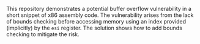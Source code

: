 This repository demonstrates a potential buffer overflow vulnerability in a short snippet of x86 assembly code. The vulnerability arises from the lack of bounds checking before accessing memory using an index provided (implicitly) by the `esi` register. The solution shows how to add bounds checking to mitigate the risk.